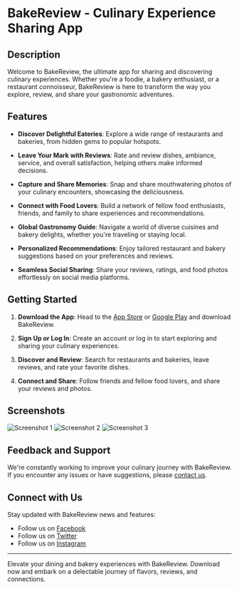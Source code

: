 # BakeReview - Culinary Experience Sharing App

## Description
Welcome to BakeReview, the ultimate app for sharing and discovering culinary experiences. Whether you're a foodie, a bakery enthusiast, or a restaurant connoisseur, BakeReview is here to transform the way you explore, review, and share your gastronomic adventures.

## Features

- **Discover Delightful Eateries**: Explore a wide range of restaurants and bakeries, from hidden gems to popular hotspots.
  
- **Leave Your Mark with Reviews**: Rate and review dishes, ambiance, service, and overall satisfaction, helping others make informed decisions.

- **Capture and Share Memories**: Snap and share mouthwatering photos of your culinary encounters, showcasing the deliciousness.

- **Connect with Food Lovers**: Build a network of fellow food enthusiasts, friends, and family to share experiences and recommendations.

- **Global Gastronomy Guide**: Navigate a world of diverse cuisines and bakery delights, whether you're traveling or staying local.

- **Personalized Recommendations**: Enjoy tailored restaurant and bakery suggestions based on your preferences and reviews.

- **Seamless Social Sharing**: Share your reviews, ratings, and food photos effortlessly on social media platforms.

## Getting Started

1. **Download the App**: Head to the [App Store](#) or [Google Play](#) and download BakeReview.

2. **Sign Up or Log In**: Create an account or log in to start exploring and sharing your culinary experiences.

3. **Discover and Review**: Search for restaurants and bakeries, leave reviews, and rate your favorite dishes.

4. **Connect and Share**: Follow friends and fellow food lovers, and share your reviews and photos.

## Screenshots

![Screenshot 1](screenshots/screenshot1.png)
![Screenshot 2](screenshots/screenshot2.png)
![Screenshot 3](screenshots/screenshot3.png)

## Feedback and Support

We're constantly working to improve your culinary journey with BakeReview. If you encounter any issues or have suggestions, please [contact us](mailto:support@bakereview.com).

## Connect with Us

Stay updated with BakeReview news and features:

- Follow us on [Facebook](https://www.facebook.com/BakeReviewApp)
- Follow us on [Twitter](https://twitter.com/BakeReviewApp)
- Follow us on [Instagram](https://www.instagram.com/bakereviewapp)

---

Elevate your dining and bakery experiences with BakeReview. Download now and embark on a delectable journey of flavors, reviews, and connections.
